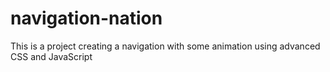 # navigation-nation
This is a project creating a navigation with some animation using advanced CSS and JavaScript
